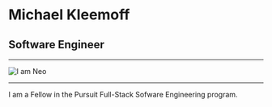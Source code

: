 # Michael Kleemoff

## Software Engineer

---

![I am Neo](https://s2.r29static.com/bin/entry/6bc/x,80/2152911/image.jpg)

---

I am a Fellow in the Pursuit Full-Stack Sofware Engineering program.
